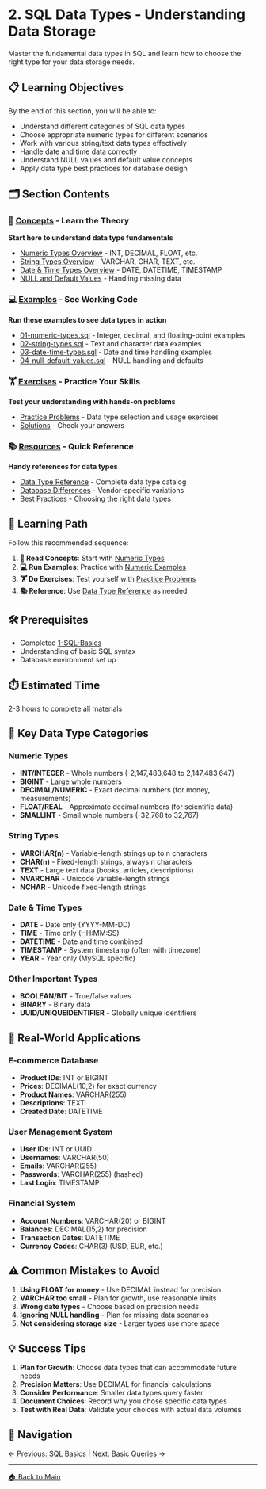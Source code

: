 # 2. SQL Data Types - Understanding Data Storage

Master the fundamental data types in SQL and learn how to choose the right type for your data storage needs.

## 📋 Learning Objectives
By the end of this section, you will be able to:
- Understand different categories of SQL data types
- Choose appropriate numeric types for different scenarios
- Work with various string/text data types effectively
- Handle date and time data correctly
- Understand NULL values and default value concepts
- Apply data type best practices for database design

## 🗂️ Section Contents

### 📖 **[Concepts](./concepts/)** - Learn the Theory
**Start here to understand data type fundamentals**
- [Numeric Types Overview](./concepts/numeric-types.md) - INT, DECIMAL, FLOAT, etc.
- [String Types Overview](./concepts/string-types.md) - VARCHAR, CHAR, TEXT, etc.
- [Date & Time Types Overview](./concepts/date-time-types.md) - DATE, DATETIME, TIMESTAMP
- [NULL and Default Values](./concepts/null-default-values.md) - Handling missing data

### 💻 **[Examples](./examples/)** - See Working Code
**Run these examples to see data types in action**
- [01-numeric-types.sql](./examples/01-numeric-types.sql) - Integer, decimal, and floating-point examples
- [02-string-types.sql](./examples/02-string-types.sql) - Text and character data examples
- [03-date-time-types.sql](./examples/03-date-time-types.sql) - Date and time handling examples
- [04-null-default-values.sql](./examples/04-null-default-values.sql) - NULL handling and defaults

### 🏋️ **[Exercises](./exercises/)** - Practice Your Skills  
**Test your understanding with hands-on problems**
- [Practice Problems](./exercises/README.md) - Data type selection and usage exercises
- [Solutions](./exercises/solutions.sql) - Check your answers

### 📚 **[Resources](./resources/)** - Quick Reference
**Handy references for data types**
- [Data Type Reference](./resources/data-type-reference.md) - Complete data type catalog
- [Database Differences](./resources/database-differences.md) - Vendor-specific variations
- [Best Practices](./resources/best-practices.md) - Choosing the right data types

## 🎯 Learning Path

Follow this recommended sequence:

1. **📖 Read Concepts**: Start with [Numeric Types](./concepts/numeric-types.md)
2. **💻 Run Examples**: Practice with [Numeric Examples](./examples/01-numeric-types.sql)  
3. **🏋️ Do Exercises**: Test yourself with [Practice Problems](./exercises/README.md)
4. **📚 Reference**: Use [Data Type Reference](./resources/data-type-reference.md) as needed

## 🛠️ Prerequisites
- Completed [1-SQL-Basics](../1-SQL-Basics/README.md)
- Understanding of basic SQL syntax
- Database environment set up

## ⏱️ Estimated Time
2-3 hours to complete all materials

## 🎯 Key Data Type Categories

### Numeric Types
- **INT/INTEGER** - Whole numbers (-2,147,483,648 to 2,147,483,647)
- **BIGINT** - Large whole numbers
- **DECIMAL/NUMERIC** - Exact decimal numbers (for money, measurements)
- **FLOAT/REAL** - Approximate decimal numbers (for scientific data)
- **SMALLINT** - Small whole numbers (-32,768 to 32,767)

### String Types
- **VARCHAR(n)** - Variable-length strings up to n characters
- **CHAR(n)** - Fixed-length strings, always n characters
- **TEXT** - Large text data (books, articles, descriptions)
- **NVARCHAR** - Unicode variable-length strings
- **NCHAR** - Unicode fixed-length strings

### Date & Time Types
- **DATE** - Date only (YYYY-MM-DD)
- **TIME** - Time only (HH:MM:SS)
- **DATETIME** - Date and time combined
- **TIMESTAMP** - System timestamp (often with timezone)
- **YEAR** - Year only (MySQL specific)

### Other Important Types
- **BOOLEAN/BIT** - True/false values
- **BINARY** - Binary data
- **UUID/UNIQUEIDENTIFIER** - Globally unique identifiers

## 🚀 Real-World Applications

### E-commerce Database
- **Product IDs**: INT or BIGINT
- **Prices**: DECIMAL(10,2) for exact currency
- **Product Names**: VARCHAR(255)
- **Descriptions**: TEXT
- **Created Date**: DATETIME

### User Management System
- **User IDs**: INT or UUID
- **Usernames**: VARCHAR(50)
- **Emails**: VARCHAR(255)
- **Passwords**: VARCHAR(255) (hashed)
- **Last Login**: TIMESTAMP

### Financial System
- **Account Numbers**: VARCHAR(20) or BIGINT
- **Balances**: DECIMAL(15,2) for precision
- **Transaction Dates**: DATETIME
- **Currency Codes**: CHAR(3) (USD, EUR, etc.)

## ⚠️ Common Mistakes to Avoid

1. **Using FLOAT for money** - Use DECIMAL instead for precision
2. **VARCHAR too small** - Plan for growth, use reasonable limits
3. **Wrong date types** - Choose based on precision needs
4. **Ignoring NULL handling** - Plan for missing data scenarios
5. **Not considering storage size** - Larger types use more space

## 💡 Success Tips

1. **Plan for Growth**: Choose data types that can accommodate future needs
2. **Precision Matters**: Use DECIMAL for financial calculations
3. **Consider Performance**: Smaller data types query faster
4. **Document Choices**: Record why you chose specific data types
5. **Test with Real Data**: Validate your choices with actual data volumes

## 🔄 Navigation
[← Previous: SQL Basics](../1-SQL-Basics/README.md) | [Next: Basic Queries →](../3-Basic-Queries/README.md)

---
[🏠 Back to Main](../README.md)